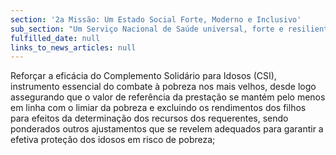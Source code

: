 ```yaml
---
section: '2a Missão: Um Estado Social Forte, Moderno e Inclusivo'
sub_section: "Um Serviço Nacional de Saúde universal, forte e resiliente"
fulfilled_date: null
links_to_news_articles: null
---
```


Reforçar a eficácia do Complemento Solidário para Idosos (CSI), instrumento essencial do combate à pobreza nos mais velhos, desde logo assegurando que o valor de referência da prestação se mantém pelo menos em linha com o limiar da pobreza e excluindo os rendimentos dos filhos para efeitos da determinação dos recursos dos requerentes, sendo ponderados outros ajustamentos que se revelem adequados para garantir a efetiva proteção dos idosos em risco de pobreza;